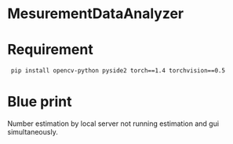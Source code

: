 # MesurementDataAnalyzer



# Requirement

```
 pip install opencv-python pyside2 torch==1.4 torchvision==0.5
```



# Blue print

Number estimation by local server not running estimation and gui simultaneously.